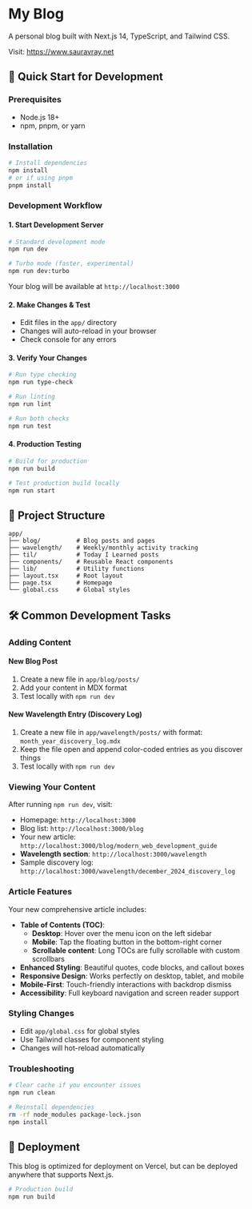 # My Blog

A personal blog built with Next.js 14, TypeScript, and Tailwind CSS.

Visit: https://www.sauravray.net

## 🚀 Quick Start for Development

### Prerequisites
- Node.js 18+ 
- npm, pnpm, or yarn

### Installation

```bash
# Install dependencies
npm install
# or if using pnpm
pnpm install
```

### Development Workflow

#### 1. Start Development Server
```bash
# Standard development mode
npm run dev

# Turbo mode (faster, experimental)
npm run dev:turbo
```

Your blog will be available at `http://localhost:3000`

#### 2. Make Changes & Test
- Edit files in the `app/` directory
- Changes will auto-reload in your browser
- Check console for any errors

#### 3. Verify Your Changes
```bash
# Run type checking
npm run type-check

# Run linting
npm run lint

# Run both checks
npm run test
```

#### 4. Production Testing
```bash
# Build for production
npm run build

# Test production build locally
npm run start
```

## 📁 Project Structure

```
app/
├── blog/          # Blog posts and pages
├── wavelength/    # Weekly/monthly activity tracking
├── til/           # Today I Learned posts  
├── components/    # Reusable React components
├── lib/           # Utility functions
├── layout.tsx     # Root layout
├── page.tsx       # Homepage
└── global.css     # Global styles
```

## 🛠️ Common Development Tasks

### Adding Content

#### New Blog Post
1. Create a new file in `app/blog/posts/`
2. Add your content in MDX format
3. Test locally with `npm run dev`

#### New Wavelength Entry (Discovery Log)
1. Create a new file in `app/wavelength/posts/` with format: `month_year_discovery_log.mdx`
2. Keep the file open and append color-coded entries as you discover things
3. Test locally with `npm run dev`

### Viewing Your Content
After running `npm run dev`, visit:
- Homepage: `http://localhost:3000`
- Blog list: `http://localhost:3000/blog`
- Your new article: `http://localhost:3000/blog/modern_web_development_guide`
- **Wavelength section**: `http://localhost:3000/wavelength`
- Sample discovery log: `http://localhost:3000/wavelength/december_2024_discovery_log`

### Article Features
Your new comprehensive article includes:
- **Table of Contents (TOC)**: 
  - **Desktop**: Hover over the menu icon on the left sidebar
  - **Mobile**: Tap the floating button in the bottom-right corner
  - **Scrollable content**: Long TOCs are fully scrollable with custom scrollbars
- **Enhanced Styling**: Beautiful quotes, code blocks, and callout boxes
- **Responsive Design**: Works perfectly on desktop, tablet, and mobile
- **Mobile-First**: Touch-friendly interactions with backdrop dismiss
- **Accessibility**: Full keyboard navigation and screen reader support

### Styling Changes
- Edit `app/global.css` for global styles
- Use Tailwind classes for component styling
- Changes will hot-reload automatically

### Troubleshooting
```bash
# Clear cache if you encounter issues
npm run clean

# Reinstall dependencies
rm -rf node_modules package-lock.json
npm install
```

## 🚀 Deployment

This blog is optimized for deployment on Vercel, but can be deployed anywhere that supports Next.js.

```bash
# Production build
npm run build
```

